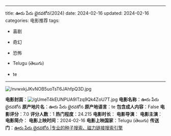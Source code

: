 
---
title: ఊరు పేరు భైరవకోన(2024)
date: 2024-02-16
updated: 2024-02-16
categories: 电影推荐
tags:

- 喜剧
- 奇幻
- 恐怖

- Telugu (తెలుగు)
- te
---

<img src="https://image.tmdb.org/t/p/original/nvwxkjJKvNOB5uoTsT6JAhfpQ3D.jpg" alt="/nvwxkjJKvNOB5uoTsT6JAhfpQ3D.jpg" title="/nvwxkjJKvNOB5uoTsT6JAhfpQ3D.jpg">

**电影封面**：<img src="https://image.tmdb.org/t/p/w200/gUmeT4kEUNPUA9lTzq9Qk4ZoU7T.jpg" alt="/gUmeT4kEUNPUA9lTzq9Qk4ZoU7T.jpg" title="/gUmeT4kEUNPUA9lTzq9Qk4ZoU7T.jpg">
**电影名称**：ఊరు పేరు భైరవకోన
**原产地片名**：ఊరు పేరు భైరవకోన
**原产地语言**：te
**包含成人内容**：False
**电影评分**：7.0
**评分人数**：1
**热门程度**：24.215
**电影时长**：
**电影导演**：
**电影主演**：
**电影简介**：
**电影上映时间**：2024-02-16
**电影上映国家**：Telugu (తెలుగు)
**传送门**：[ఊరు పేరు భైరవకోన |专业的种子搜索、磁力链接搜索引擎](https://movie.amd794.com:2083/?search=%E0%B0%8A%E0%B0%B0%E0%B1%81%20%E0%B0%AA%E0%B1%87%E0%B0%B0%E0%B1%81%20%E0%B0%AD%E0%B1%88%E0%B0%B0%E0%B0%B5%E0%B0%95%E0%B1%8B%E0%B0%A8&ordering=&mode=match_phrase&page_size=10&page=1)

